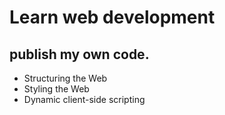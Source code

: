 # Learn web development
## publish my own code.
- Structuring the Web
- Styling the Web
- Dynamic client-side scripting
